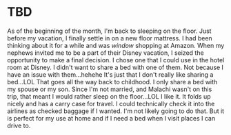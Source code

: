 # TBD

As of the beginning of the month, I'm back to sleeping on the floor. Just before my vacation, I finally settle in on a new floor mattress. I had been thinking about it for a while and was *window* shopping at Amazon. When my nephews invited me to be a part of their Disney vacation, I seized the opportunity to make a final decision. I chose one that I could use in the hotel room at Disney. I didn't want to share a bed with one of them. Not because I have an issue with them...hehehe It's just that I don't really like sharing a bed...LOL That goes all the way back to childhood. I only share a bed with my spouse or my son. Since I'm not married, and Malachi wasn't on this trip, that meant I would rather sleep on the floor...LOL I like it. It folds up nicely and has a carry case for travel. I could technically check it into the airlines as checked baggage if I wanted. I'm not likely going to do that. But it is perfect for my use at home and if I need a bed when I visit places I can drive to.